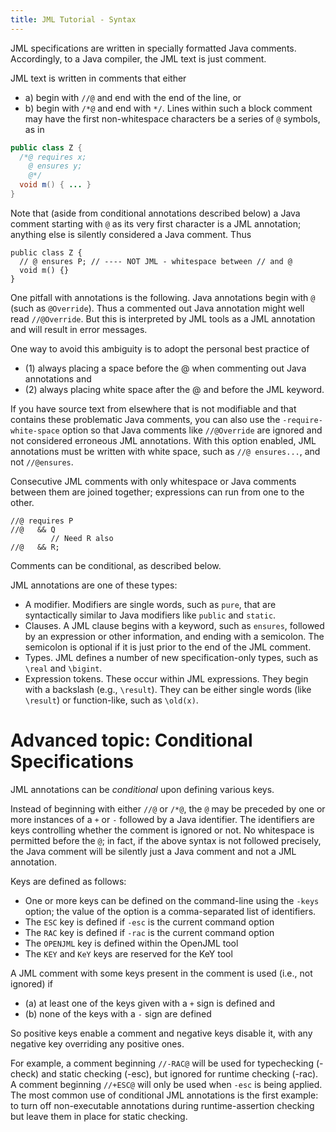 ```yaml
---
title: JML Tutorial - Syntax
---
```


JML specifications are written in specially formatted Java comments.
Accordingly, to a Java compiler, the JML text is just comment.

JML text is written in comments that either
* a) begin with `//@` and end with the end of the line, or
* b) begin with `/*@` and end with `*/`. Lines within such a block comment
may have the first non-whitespace characters be a series of `@` symbols,
as in
```java
public class Z {
  /*@ requires x;
    @ ensures y;
    @*/
  void m() { ... }
}
```

Note that (aside from conditional annotations described below) a
Java comment starting with `@` as its very first character is a JML annotation;
anything else is silently considered a Java comment. Thus
```
public class Z {
  // @ ensures P; // ---- NOT JML - whitespace between // and @
  void m() {}
}
```

One pitfall with annotations is the following. Java annotations 
begin with `@` (such as `@Override`). Thus a commented out Java
annotation might well read `//@Override`. But this is interpreted by
JML tools as a JML annotation and will result in error messages.

One way to avoid this ambiguity is to adopt the personal best practice
of 
* (1) always placing a space before the @ when commenting out Java annotations and
* (2) always placing white space after the @ and before the JML keyword.

If you have source text from elsewhere that is not modifiable and that contains
these problematic Java comments, you can also use the `-require-white-space`
option so that Java comments like `//@Override` are ignored and not considered 
erroneous JML annotations. With this option enabled, JML annotations must
be written with white space, such as `//@ ensures...`, 
and not `//@ensures`.

Consecutive JML comments with only whitespace or Java comments between them
are joined together; expressions can run from one to the other.
```
//@ requires P
//@   && Q
         // Need R also
//@   && R;
```

Comments can be conditional, as described below.

JML annotations are one of these types:
* A modifier. Modifiers are single words, such as `pure`, that are syntactically similar to Java modifiers like `public` and `static`.
* Clauses. A JML clause begins with a keyword, such as `ensures`, followed by
an expression or other information, and ending with a semicolon. The semicolon
is optional if it is just prior to the end of the JML comment.
* Types. JML defines a number of new specification-only types, such as `\real` and `\bigint`.
* Expression tokens. These occur within JML expressions.
They begin with a backslash (e.g., `\result`). They can be either 
single words (like `\result`) or function-like, such as `\old(x)`.

# Advanced topic: Conditional Specifications

JML annotations can be *conditional* upon defining various keys.

Instead of beginning with either `//@` or `/*@`, the `@` may be preceded by
one or more instances of a `+` or `-` followed by a Java identifier.
The identifiers are keys controlling whether the comment is ignored or not.
No whitespace is permitted before the `@`; in fact, if the above syntax
is not followed precisely, the Java comment will be silently just a Java comment and not a JML annotation.

Keys are defined as follows:
* One or more keys can be defined on the command-line using the `-keys` option;
the value of the option is a comma-separated list of identifiers.
* The `ESC` key is defined if `-esc` is the current command option
* The `RAC` key is defined if `-rac` is the current command option
* The `OPENJML` key is defined within the OpenJML tool
* The `KEY` and `KeY` keys are reserved for the KeY tool

A JML comment with some keys present in the comment is used (i.e., not ignored)
if 
* (a) at least one of the keys given with a `+` sign is defined and
* (b) none of the keys with a `-` sign are defined

So positive keys enable a comment and negative keys disable it, with any
negative key overriding any positive ones.

For example, a comment beginning `//-RAC@` will be used for typechecking (-check) and static checking (-esc), but ignored for runtime checking (-rac). A comment beginning `//+ESC@` will only be used when `-esc` is being applied.
The most common use of conditional JML annotations is the first example: to turn off 
non-executable annotations during runtime-assertion checking but leave
them in place for static checking.



